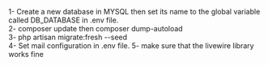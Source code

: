 1- Create a new database in MYSQL then set its name to the global variable called DB_DATABASE in .env file.<br />
2- composer update then composer dump-autoload <br /> 
3- php artisan migrate:fresh --seed  <br />
4- Set mail configuration in .env file. 
5- make sure that the livewire library works fine

